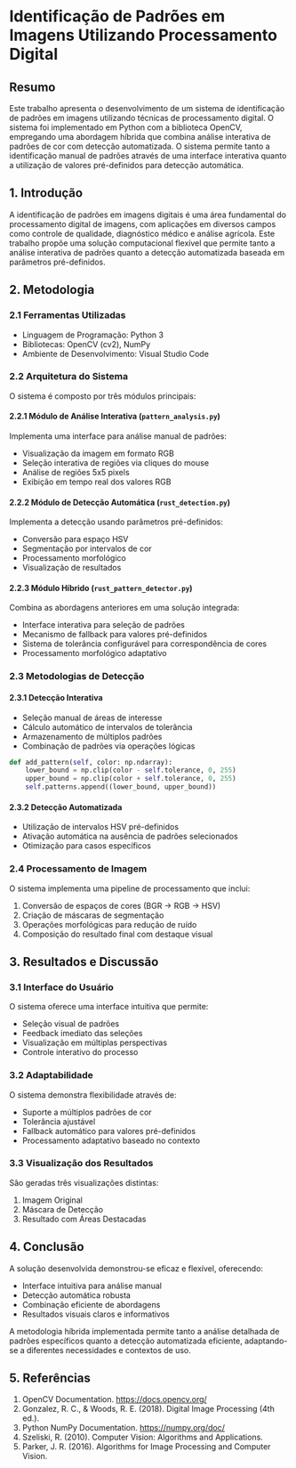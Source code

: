 # Identificação de Padrões em Imagens Utilizando Processamento Digital

## Resumo

Este trabalho apresenta o desenvolvimento de um sistema de identificação de padrões em imagens utilizando técnicas de processamento digital. O sistema foi implementado em Python com a biblioteca OpenCV, empregando uma abordagem híbrida que combina análise interativa de padrões de cor com detecção automatizada. O sistema permite tanto a identificação manual de padrões através de uma interface interativa quanto a utilização de valores pré-definidos para detecção automática.

## 1. Introdução

A identificação de padrões em imagens digitais é uma área fundamental do processamento digital de imagens, com aplicações em diversos campos como controle de qualidade, diagnóstico médico e análise agrícola. Este trabalho propõe uma solução computacional flexível que permite tanto a análise interativa de padrões quanto a detecção automatizada baseada em parâmetros pré-definidos.

## 2. Metodologia

### 2.1 Ferramentas Utilizadas

- Linguagem de Programação: Python 3
- Bibliotecas: OpenCV (cv2), NumPy
- Ambiente de Desenvolvimento: Visual Studio Code

### 2.2 Arquitetura do Sistema

O sistema é composto por três módulos principais:

#### 2.2.1 Módulo de Análise Interativa (`pattern_analysis.py`)

Implementa uma interface para análise manual de padrões:

- Visualização da imagem em formato RGB
- Seleção interativa de regiões via cliques do mouse
- Análise de regiões 5x5 pixels
- Exibição em tempo real dos valores RGB

#### 2.2.2 Módulo de Detecção Automática (`rust_detection.py`)

Implementa a detecção usando parâmetros pré-definidos:

- Conversão para espaço HSV
- Segmentação por intervalos de cor
- Processamento morfológico
- Visualização de resultados

#### 2.2.3 Módulo Híbrido (`rust_pattern_detector.py`)

Combina as abordagens anteriores em uma solução integrada:

- Interface interativa para seleção de padrões
- Mecanismo de fallback para valores pré-definidos
- Sistema de tolerância configurável para correspondência de cores
- Processamento morfológico adaptativo

### 2.3 Metodologias de Detecção

#### 2.3.1 Detecção Interativa

- Seleção manual de áreas de interesse
- Cálculo automático de intervalos de tolerância
- Armazenamento de múltiplos padrões
- Combinação de padrões via operações lógicas

```python
def add_pattern(self, color: np.ndarray):
    lower_bound = np.clip(color - self.tolerance, 0, 255)
    upper_bound = np.clip(color + self.tolerance, 0, 255)
    self.patterns.append((lower_bound, upper_bound))
```

#### 2.3.2 Detecção Automatizada

- Utilização de intervalos HSV pré-definidos
- Ativação automática na ausência de padrões selecionados
- Otimização para casos específicos

### 2.4 Processamento de Imagem

O sistema implementa uma pipeline de processamento que inclui:

1. Conversão de espaços de cores (BGR → RGB → HSV)
2. Criação de máscaras de segmentação
3. Operações morfológicas para redução de ruído
4. Composição do resultado final com destaque visual

## 3. Resultados e Discussão

### 3.1 Interface do Usuário

O sistema oferece uma interface intuitiva que permite:

- Seleção visual de padrões
- Feedback imediato das seleções
- Visualização em múltiplas perspectivas
- Controle interativo do processo

### 3.2 Adaptabilidade

O sistema demonstra flexibilidade através de:

- Suporte a múltiplos padrões de cor
- Tolerância ajustável
- Fallback automático para valores pré-definidos
- Processamento adaptativo baseado no contexto

### 3.3 Visualização dos Resultados

São geradas três visualizações distintas:

1. Imagem Original
2. Máscara de Detecção
3. Resultado com Áreas Destacadas

## 4. Conclusão

A solução desenvolvida demonstrou-se eficaz e flexível, oferecendo:

- Interface intuitiva para análise manual
- Detecção automática robusta
- Combinação eficiente de abordagens
- Resultados visuais claros e informativos

A metodologia híbrida implementada permite tanto a análise detalhada de padrões específicos quanto a detecção automatizada eficiente, adaptando-se a diferentes necessidades e contextos de uso.

## 5. Referências

1. OpenCV Documentation. https://docs.opencv.org/
2. Gonzalez, R. C., & Woods, R. E. (2018). Digital Image Processing (4th ed.).
3. Python NumPy Documentation. https://numpy.org/doc/
4. Szeliski, R. (2010). Computer Vision: Algorithms and Applications.
5. Parker, J. R. (2016). Algorithms for Image Processing and Computer Vision.
